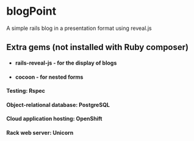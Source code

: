 # blogPoint
A simple rails blog in a presentation format using reveal.js

## Extra gems (not installed with Ruby composer)
- #### rails-reveal-js - for the display of blogs
- #### cocoon - for nested forms

#### Testing: Rspec
#### Object-relational database: PostgreSQL
#### Cloud application hosting: OpenShift
#### Rack web server: Unicorn
